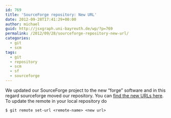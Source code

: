 ```yaml
---
id: 769
title: 'SourceForge repository: New URL'
date: 2012-09-28T17:41:29+00:00
author: michael
guid: http://jsxgraph.uni-bayreuth.de/wp/?p=769
permalink: /2012/09/28/sourceforge-repository-new-url/
categories:
  - git
  - scm
tags:
  - git
  - repository
  - scm
  - sf
  - sourceforge
---
```

We updated our SourceForge project to the new &#8220;forge&#8221; software and in this regard sourceforge moved our repository. You can [find the new URLs here](https://sourceforge.net/p/jsxgraph/code/). To update the remote in your local repository do
  
`$ git remote set-url <remote-name> <new url>`